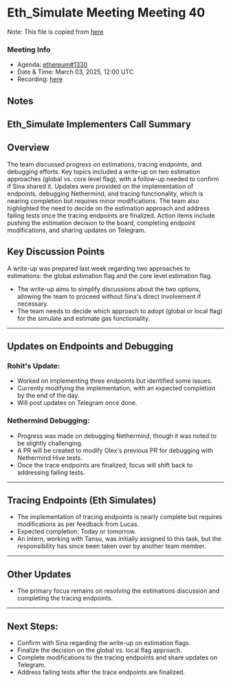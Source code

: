 # Eth_Simulate Meeting Meeting 40
Note: This file is copied from [here](https://github.com/ethereum/pm/issues/1330)

### Meeting Info

- Agenda: [ethereum#1330](https://github.com/ethereum/pm/issues/1330#issue-2882886091)
- Date & Time: March 03, 2025, 12:00 UTC
- Recording: [here](https://youtu.be/uQeN-oem-r0)
## Notes
## Eth_Simulate Implementers Call Summary  

## Overview
The team discussed progress on estimations, tracing endpoints, and debugging efforts. Key topics included a write-up on two estimation approaches (global vs. core level flag), with a follow-up needed to confirm if Sina shared it. Updates were provided on the implementation of endpoints, debugging Nethermind, and tracing functionality, which is nearing completion but requires minor modifications. The team also highlighted the need to decide on the estimation approach and address failing tests once the tracing endpoints are finalized. Action items include pushing the estimation decision to the board, completing endpoint modifications, and sharing updates on Telegram.
## Key Discussion Points

A write-up was prepared last week regarding two approaches to estimations: the global estimation flag and the core level estimation flag.

- The write-up aims to simplify discussions about the two options, allowing the team to proceed without Sina's direct involvement if necessary.
- The team needs to decide which approach to adopt (global or local flag) for the simulate and estimate gas functionality.

---

## Updates on Endpoints and Debugging

### Rohit's Update:
- Worked on implementing three endpoints but identified some issues.
- Currently modifying the implementation, with an expected completion by the end of the day.
- Will post updates on Telegram once done.

### Nethermind Debugging:
- Progress was made on debugging Nethermind, though it was noted to be slightly challenging.
- A PR will be created to modify Olex's previous PR for debugging with Nethermind Hive tests.
- Once the trace endpoints are finalized, focus will shift back to addressing failing tests.

---

## Tracing Endpoints (Eth Simulates)

- The implementation of tracing endpoints is nearly complete but requires modifications as per feedback from Lucas.
- Expected completion: Today or tomorrow.
- An intern, working with Tansu, was initially assigned to this task, but the responsibility has since been taken over by another team member.

---

## Other Updates

- The primary focus remains on resolving the estimations discussion and completing the tracing endpoints.

---

## Next Steps:
- Confirm with Sina regarding the write-up on estimation flags.
- Finalize the decision on the global vs. local flag approach.
- Complete modifications to the tracing endpoints and share updates on Telegram.
- Address failing tests after the trace endpoints are finalized.
